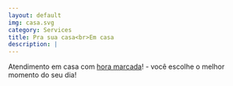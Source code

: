 ```yaml
---
layout: default
img: casa.svg
category: Services
title: Pra sua casa<br>Em casa
description: |
---
```

  Atendimento em casa com [hora marcada](https://forms.gle/uQjG9Eu7W193UVEi7)! - você escolhe o melhor momento do seu dia!